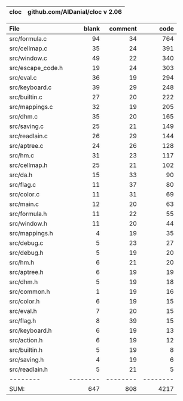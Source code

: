 cloc|github.com/AlDanial/cloc v 2.06
--- | ---

File|blank|comment|code
:-------|-------:|-------:|-------:
src/formula.c|94|34|764
src/cellmap.c|35|24|391
src/window.c|49|22|340
src/escape_code.h|19|24|303
src/eval.c|36|19|294
src/keyboard.c|39|29|248
src/builtin.c|27|20|222
src/mappings.c|32|19|205
src/dhm.c|35|20|165
src/saving.c|25|21|149
src/readlain.c|26|29|144
src/aptree.c|24|26|128
src/hm.c|31|23|117
src/cellmap.h|25|21|102
src/da.h|15|33|90
src/flag.c|11|37|80
src/color.c|11|31|69
src/main.c|12|20|63
src/formula.h|11|22|55
src/window.h|11|20|44
src/mappings.h|4|19|35
src/debug.c|5|23|27
src/debug.h|5|19|20
src/hm.h|6|21|20
src/aptree.h|6|19|19
src/dhm.h|5|19|18
src/common.h|1|19|16
src/color.h|6|19|15
src/eval.h|7|20|15
src/flag.h|8|39|15
src/keyboard.h|6|19|13
src/action.h|6|19|12
src/builtin.h|5|19|8
src/saving.h|4|19|6
src/readlain.h|5|21|5
--------|--------|--------|--------
SUM:|647|808|4217
